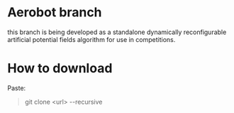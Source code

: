 # Aerobot branch

this branch is being developed as a standalone dynamically reconfigurable artificial potential fields algorithm for use in competitions. 

# How to download

Paste:

> git clone \<url\> --recursive
